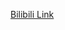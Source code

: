 [Bilibili Link](https://www.bilibili.com/video/BV1yArkYKEun/?vd_source=c801aa3fac0e6e97b0df71f74a8b25bd&__readwiseLocation=)